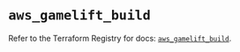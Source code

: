 # `aws_gamelift_build`

Refer to the Terraform Registry for docs: [`aws_gamelift_build`](https://registry.terraform.io/providers/hashicorp/aws/6.10.0/docs/resources/gamelift_build).
